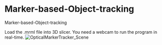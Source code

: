 # Marker-based-Object-tracking
Marker-based-Object-tracking

Load the .mrml file into 3D slicer. You need a webcam to run the program in real-time.
![OpticalMarkerTracker_Scene](https://user-images.githubusercontent.com/42282006/54506235-f11d1f00-4911-11e9-938f-7e175a4aa3e2.png)
